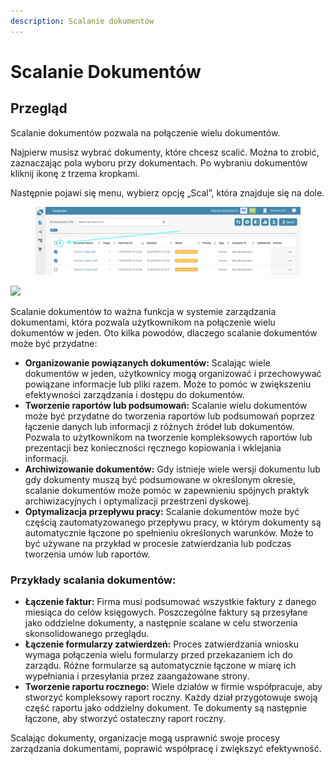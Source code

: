 ```yaml
---
description: Scalanie dokumentów
---
```


# Scalanie Dokumentów

## Przegląd

Scalanie dokumentów pozwala na połączenie wielu dokumentów.

Najpierw musisz wybrać dokumenty, które chcesz scalić. Można to zrobić, zaznaczając pola wyboru przy dokumentach. Po wybraniu dokumentów kliknij ikonę z trzema kropkami.

Następnie pojawi się menu, wybierz opcję „Scal”, która znajduje się na dole.

<figure><img src="../../../.gitbook/assets/document-merging.png" alt=""><figcaption></figcaption></figure>

![](https://lh7-us.googleusercontent.com/TV2KGh2Q38KsO5Zi-O-GKp5v42Lam4WSj8I8Ia6KjVj2c4X6vce2nFt7yJYicRWmDwKOHZDxrAsfEYtMpN-9UD2mpJ9Sfs4ueb1AYAOjKngY25JKaeEBPzUwcbrylwQ4jj_v-jkGZYLey9p9i0LfL-I)

Scalanie dokumentów to ważna funkcja w systemie zarządzania dokumentami, która pozwala użytkownikom na połączenie wielu dokumentów w jeden. Oto kilka powodów, dlaczego scalanie dokumentów może być przydatne:

* **Organizowanie powiązanych dokumentów:** Scalając wiele dokumentów w jeden, użytkownicy mogą organizować i przechowywać powiązane informacje lub pliki razem. Może to pomóc w zwiększeniu efektywności zarządzania i dostępu do dokumentów.
* **Tworzenie raportów lub podsumowań:** Scalanie wielu dokumentów może być przydatne do tworzenia raportów lub podsumowań poprzez łączenie danych lub informacji z różnych źródeł lub dokumentów. Pozwala to użytkownikom na tworzenie kompleksowych raportów lub prezentacji bez konieczności ręcznego kopiowania i wklejania informacji.
* **Archiwizowanie dokumentów:** Gdy istnieje wiele wersji dokumentu lub gdy dokumenty muszą być podsumowane w określonym okresie, scalanie dokumentów może pomóc w zapewnieniu spójnych praktyk archiwizacyjnych i optymalizacji przestrzeni dyskowej.
* **Optymalizacja przepływu pracy:** Scalanie dokumentów może być częścią zautomatyzowanego przepływu pracy, w którym dokumenty są automatycznie łączone po spełnieniu określonych warunków. Może to być używane na przykład w procesie zatwierdzania lub podczas tworzenia umów lub raportów.

### Przykłady scalania dokumentów:

* **Łączenie faktur:** Firma musi podsumować wszystkie faktury z danego miesiąca do celów księgowych. Poszczególne faktury są przesyłane jako oddzielne dokumenty, a następnie scalane w celu stworzenia skonsolidowanego przeglądu.
* **Łączenie formularzy zatwierdzeń:** Proces zatwierdzania wniosku wymaga połączenia wielu formularzy przed przekazaniem ich do zarządu. Różne formularze są automatycznie łączone w miarę ich wypełniania i przesyłania przez zaangażowane strony.
* **Tworzenie raportu rocznego:** Wiele działów w firmie współpracuje, aby stworzyć kompleksowy raport roczny. Każdy dział przygotowuje swoją część raportu jako oddzielny dokument. Te dokumenty są następnie łączone, aby stworzyć ostateczny raport roczny.

Scalając dokumenty, organizacje mogą usprawnić swoje procesy zarządzania dokumentami, poprawić współpracę i zwiększyć efektywność.
